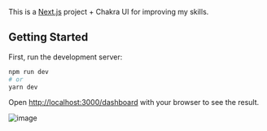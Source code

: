 This is a [Next.js](https://nextjs.org/) project + Chakra UI for improving my skills.

## Getting Started

First, run the development server:

```bash
npm run dev
# or
yarn dev
```

Open [http://localhost:3000/dashboard](http://localhost:3000/dashboard) with your browser to see the result.

![image](https://user-images.githubusercontent.com/67518013/127199124-d1f9e06d-718e-4e1d-8461-9f4b16157f17.png)

